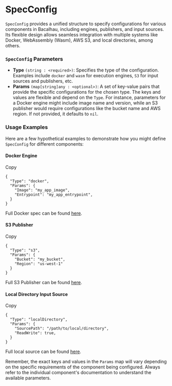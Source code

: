 # SpecConfig

`SpecConfig` provides a unified structure to specify configurations for various components in Bacalhau, including engines, publishers, and input sources. Its flexible design allows seamless integration with multiple systems like Docker, WebAssembly (Wasm), AWS S3, and local directories, among others.

### `SpecConfig` Parameters <a href="#specconfig-parameters" id="specconfig-parameters"></a>

* **Type** `(string : <required>)`: Specifies the type of the configuration. Examples include `docker` and `wasm` for execution engines, `S3` for input sources and publishers, etc.
* **Params** `(map[string]any : <optional>)`: A set of key-value pairs that provide the specific configurations for the chosen type. The keys and values are flexible and depend on the `Type`. For instance, parameters for a Docker engine might include image name and version, while an S3 publisher would require configurations like the bucket name and AWS region. If not provided, it defaults to `nil`.

### Usage Examples <a href="#usage-examples" id="usage-examples"></a>

Here are a few hypothetical examples to demonstrate how you might define `SpecConfig` for different components:

#### Docker Engine <a href="#docker-engine" id="docker-engine"></a>

Copy

```
{
  "Type": "docker",
  "Params": {
    "Image": "my_app_image",
    "Entrypoint": "my_app_entrypoint",
  }
}
```

Full Docker spec can be found [here](../engines/docker.md).

#### S3 Publisher <a href="#s3-publisher" id="s3-publisher"></a>

Copy

```
{
  "Type": "s3",
  "Params": {
    "Bucket": "my_bucket",
    "Region": "us-west-1"
  }
}
```

Full S3 Publisher can be found [here](../publishers/s3.md).

#### Local Directory Input Source <a href="#local-directory-input-source" id="local-directory-input-source"></a>

Copy

```
{
  "Type": "localDirectory",
  "Params": {
    "SourcePath": "/path/to/local/directory",
    "ReadWrite": true,
  }
}
```

Full local source can be found [here](../sources/local.md).

Remember, the exact keys and values in the `Params` map will vary depending on the specific requirements of the component being configured. Always refer to the individual component's documentation to understand the available parameters.
